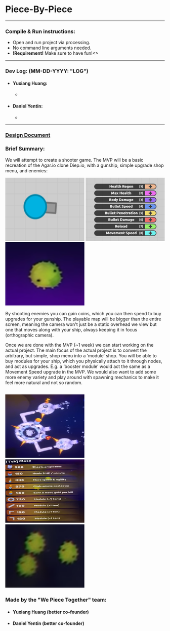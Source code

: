 # Piece-By-Piece
---
### Compile & Run instructions:
* Open and run project via processing.
* No command line arguments needed.
* **!Requirement!** Make sure to have fun!<>
---
### Dev Log: (MM-DD-YYYY: "LOG")
* #### Yuxiang Huang:
    *  
* #### Daniel Yentin:
    *  
---
### [Design Document](https://docs.google.com/document/d/1VgnokkQJ6dlN8ZGiPio2rf950HojZwHc50P1fpkQ91U/edit?usp=sharing)

### Brief Summary:
We will attempt to create a shooter game. The MVP will be a basic recreation of the Agar.io clone Diep.io, with a gunship, simple upgrade shop menu, and enemies:

<img src="./ref/GunShip1.png" width="250" height="200"> <img src="./ref/Shop1.png" width="250" height="200"> <img src="./ref/Enemy1.png" width="250" height="200">

By shooting enemies you can gain coins, which you can then spend to buy upgrades for your gunship. The playable map will be bigger than the entire screen, meaning the camera won't just be a static overhead we view but one that moves along with your ship, always keeping it in focus (orthographic camera). 

Once we are done with the MVP (~1 week) we can start working on the actual project. The main focus of the actual project is to convert the arbitrary, but simple, shop menu into a ‘module’ shop. You will be able to buy modules for your ship, which you physically attach to it through nodes, and act as upgrades. E.g. a ‘booster module’ would act the same as a Movement Speed upgrade in the MVP. We would also want to add some more enemy variety and play around with spawning mechanics to make it feel more natural and not so random. 

<img src="./ref/GunShip2.png" width="250" height="200"> <img src="./ref/Shop2.png" width="250" height="200"> <img src="./ref/Enemy2.png" width="250" height="200">
---
### Made by the "We Piece Together" team:
* #### Yuxiang Huang (better co-founder)
* #### Daniel Yentin (better co-founder)
